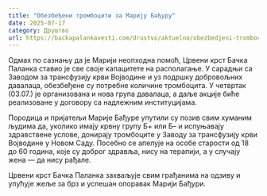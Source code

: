```yaml
---
title: "Обезбеђени тромбоцити за Марију Бађуру"
date: 2025-07-17
category: Друштво
url: https://backapalankavesti.com/drustvo/aktuelno/obezbedjeni-trombociti-za-mariju-badjuru/
---
```


Одмах по сазнању да је Марији неопходна помоћ, Црвени крст Бачка Паланка ставио је све своје капацитете на располагање. У сарадњи са Заводом за трансфузију крви Војводине и уз подршку добровољних давалаца, обезбеђене су потребне количине тромбоцита. У четвртак (03.07.) је организована и нова група давалаца, а даље акције биће реализоване у договору са надлежним институцијама.

Породица и пријатељи Марије Бађуре упутили су позив свим хуманим људима да, уколико имају крвну групу Б+ или Б– и испуњавају здравствене услове, донирају тромбоците у Заводу за трансфузију крви Војводине у Новом Саду. Посебно се апелује на особе старости од 18 до 60 година, које су доброг здравља, нису на терапији, а у случају жена — да нису рађале.

Црвени крст Бачка Паланка захваљује свим грађанима на одзиву и упућује жеље за брз и успешан опоравак Марији Бађури.
